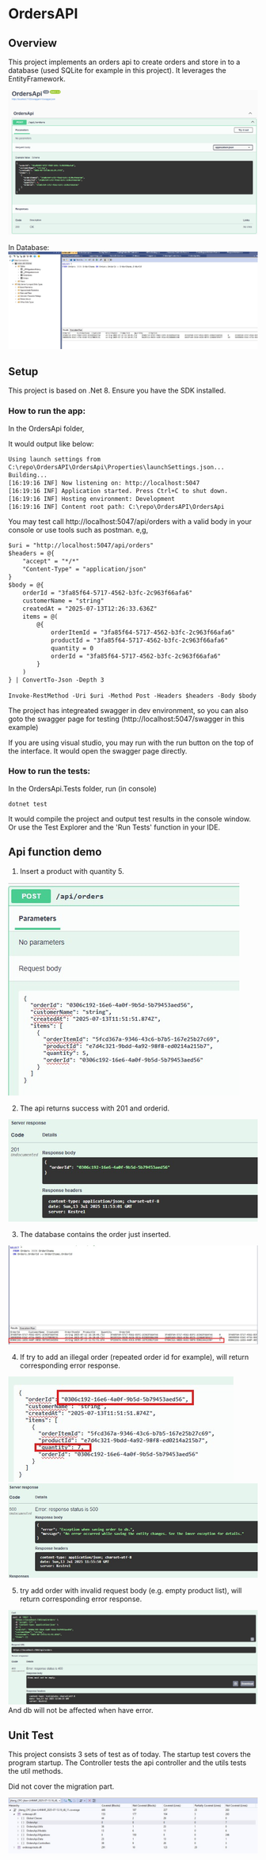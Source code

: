 # OrdersAPI

## Overview
This project implements an orders api to create orders and store in to a database (used SQLite for example in this project).
It leverages the EntityFramework.

![Api](readmeImg/image.png)

In Database:
![database](readmeImg/database.jpg)

## Setup
This project is based on .Net 8. Ensure you have the SDK installed.

### How to run the app:
In the OrdersApi folder, 

It would output like below:
```
Using launch settings from C:\repo\OrdersAPI\OrdersApi\Properties\launchSettings.json...
Building...
[16:19:16 INF] Now listening on: http://localhost:5047
[16:19:16 INF] Application started. Press Ctrl+C to shut down.
[16:19:16 INF] Hosting environment: Development
[16:19:16 INF] Content root path: C:\repo\OrdersAPI\OrdersApi
```
You may test call http://localhost:5047/api/orders with a valid body in your console or use tools such as postman.
e,g,
``` psws
$uri = "http://localhost:5047/api/orders"
$headers = @{
    "accept" = "*/*"
    "Content-Type" = "application/json"
}
$body = @{
    orderId = "3fa85f64-5717-4562-b3fc-2c963f66afa6"
    customerName = "string"
    createdAt = "2025-07-13T12:26:33.636Z"
    items = @(
        @{
            orderItemId = "3fa85f64-5717-4562-b3fc-2c963f66afa6"
            productId = "3fa85f64-5717-4562-b3fc-2c963f66afa6"
            quantity = 0
            orderId = "3fa85f64-5717-4562-b3fc-2c963f66afa6"
        }
    )
} | ConvertTo-Json -Depth 3

Invoke-RestMethod -Uri $uri -Method Post -Headers $headers -Body $body

```

The project has integreated swagger in dev environment, so you can also goto the swagger page for testing (http://localhost:5047/swagger in this example)



If you are using visual studio, you may run with the run button on the top of the interface. It would open the swagger page directly.

### How to run the tests:
In the OrdersApi.Tests folder, run (in console)
```
dotnet test
```
It would compile the project and output test results in the console window.
Or use the Test Explorer and the 'Run Tests' function in your IDE.

## Api function demo
1. Insert a product with quantity 5.
   
![database](readmeImg/insertdata.jpg)

2. The api returns success with 201 and orderid.
   
![database](readmeImg/response.jpg)

3. The database contains the order just inserted.
 
![database](readmeImg/dbrecord.jpg)

4. If try to add an illegal order (repeated order id for example), will return corresponding error response.
   
![data repeated request](readmeImg/repeated.jpg)
![database error](readmeImg/dberror.jpg)

5. try add order with invalid request body (e.g. empty product list), will return corresponding error response.

![return error when empty items](readmeImg/emptyItems.jpg)
And db will not be affected when have error.
   


## Unit Test
This project consists 3 sets of test as of today. The startup test covers the program startup. The Controller tests the api controller and the utils tests the util methods.

Did not cover the migration part.

![database error](readmeImg/testcoverage.jpg)